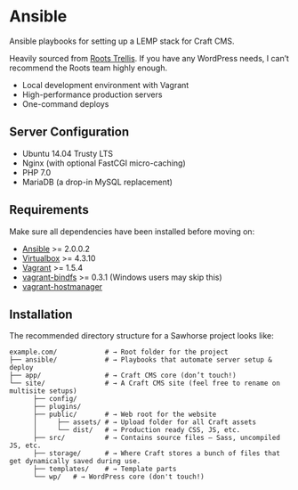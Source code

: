 # Ansible

Ansible playbooks for setting up a LEMP stack for Craft CMS.

Heavily sourced from [Roots Trellis](https://roots.io/trellis). If you have any WordPress needs, I can’t recommend the Roots team highly enough.

- Local development environment with Vagrant
- High-performance production servers
- One-command deploys

## Server Configuration

* Ubuntu 14.04 Trusty LTS
* Nginx (with optional FastCGI micro-caching)
* PHP 7.0
* MariaDB (a drop-in MySQL replacement)

## Requirements

Make sure all dependencies have been installed before moving on:

* [Ansible](http://docs.ansible.com/ansible/intro_installation.html#latest-releases-via-pip) >= 2.0.0.2
* [Virtualbox](https://www.virtualbox.org/wiki/Downloads) >= 4.3.10
* [Vagrant](http://www.vagrantup.com/downloads.html) >= 1.5.4
* [vagrant-bindfs](https://github.com/gael-ian/vagrant-bindfs#installation) >= 0.3.1 (Windows users may skip this)
* [vagrant-hostmanager](https://github.com/smdahlen/vagrant-hostmanager#installation)

## Installation

The recommended directory structure for a Sawhorse project looks like:

```shell
example.com/            # → Root folder for the project
├── ansible/            # → Playbooks that automate server setup & deploy
├── app/                # → Craft CMS core (don’t touch!)
└── site/               # → A Craft CMS site (feel free to rename on multisite setups)
      ├── config/
      ├── plugins/
      ├── public/       # → Web root for the website
      │     ├── assets/ # → Upload folder for all Craft assets  
      │     └── dist/   # → Production ready CSS, JS, etc.
      ├── src/          # → Contains source files – Sass, uncompiled JS, etc.
      ├── storage/      # → Where Craft stores a bunch of files that get dynamically saved during use.
      ├── templates/    # → Template parts
      └── wp/   # → WordPress core (don't touch!)
```
